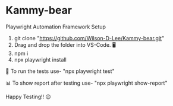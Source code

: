 # Kammy-bear
Playwright Automation Framework Setup

1. git clone "https://github.com/Wilson-D-Lee/Kammy-bear.git"
2. Drag and drop the folder into VS-Code. 🖥️
3. npm i
4. npx playwright install

🚀 To run the tests use-   "npx playwright test" 

📊 To show report after testing use-  "npx playwright show-report" 

Happy Testing!! 😉

